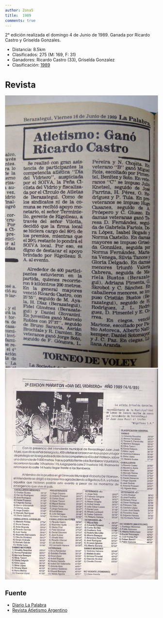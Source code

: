 ```yaml
---
author: Zona5
title:  1989
comments: true
---
```

2° edición realizada el domingo 4 de Junio de 1989. Ganada por Ricardo Castro y Griselda Gonzales.

* Distancia: 8.5km
* Clasificados: 275 (M: 169, F: 31)
* Ganadores: Ricardo Castro (33), Griselda Gonzalez
* Clasificación: [1989](/clasificacion/1989/1989.html)

# Revista

![La Palabra](/assets/img/ed/1989/1989.jpeg)
![Edición 1989](/assets/img/ed/1989/1989_01.jpg)

## Fuente 
* [Diario La Palabra](https://www.facebook.com/DiarioLaPalabraBerazategui/)
* [Revista Atletismo Argentino](http://www.atletismoargentino.com.ar)
